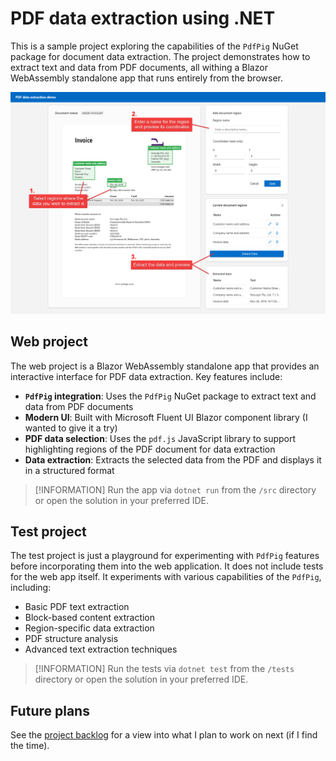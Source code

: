 # PDF data extraction using .NET

This is a sample project exploring the capabilities of the `PdfPig` NuGet package for document data extraction. The project demonstrates how to extract text and data from PDF documents, all withing a Blazor WebAssembly standalone app that runs entirely from the browser.

![Demo of the app running](assets/demo.png)

## Web project

The web project is a Blazor WebAssembly standalone app that provides an interactive interface for PDF data extraction. Key features include:

- **`PdfPig` integration**: Uses the `PdfPig` NuGet package to extract text and data from PDF documents
- **Modern UI**: Built with Microsoft Fluent UI Blazor component library (I wanted to give it a try)
- **PDF data selection**: Uses the `pdf.js` JavaScript library to support highlighting regions of the PDF document for data extraction
- **Data extraction**: Extracts the selected data from the PDF and displays it in a structured format

> [!INFORMATION]
> Run the app via `dotnet run` from the `/src` directory or open the solution in your preferred IDE.

## Test project

The test project is just a playground for experimenting with `PdfPig` features before incorporating them into the web application. It does not include tests for the web app itself. It experiments with various capabilities of the `PdfPig`, including:

- Basic PDF text extraction
- Block-based content extraction
- Region-specific data extraction
- PDF structure analysis
- Advanced text extraction techniques

> [!INFORMATION]
> Run the tests via `dotnet test` from the `/tests` directory or open the solution in your preferred IDE.

## Future plans

See the [project backlog](https://github.com/users/ryanspain/projects/5/views/2) for a view into what I plan to work on next (if I find the time).
